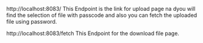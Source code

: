 
http://localhost:8083/
This Endpoint is the link for upload page na dyou will find the selection of file with passcode and also you can fetch the uploaded file using password.

http://localhost:8083/fetch
This Endpoint for the download file page.

